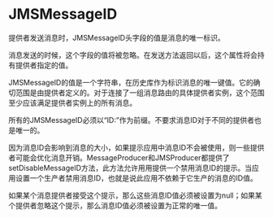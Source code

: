# JMSMessageID

提供者发送消息时，JMSMessageID头字段的值是消息的唯一标识。

消息发送的时候，这个字段的值将被忽略。在发送方法返回以后，这个属性将会持有提供者指定的值。

JMSMessageID的值是一个字符串，在历史库作为标识消息的唯一键值。它的确切范围是由提供者定义的。对于连接了一组消息路由的具体提供者实例，这个范围至少应该满足提供者实例上的所有消息。

所有的JMSMessageID必须以“ID:”作为前缀。不要求消息ID对于不同的提供者也是唯一的。

因为消息ID会影响到消息的大小，如果提示应用中消息ID不会被使用，则一些提供者可能会优化消息开销。MessageProducer和JMSProducer都提供了setDisableMessageID方法，此方法允许用用提供一个禁用消息ID的提示。当应用设置一个生产者禁用消息ID，也就是说此应用不依赖于它生产的消息的ID值。

如果某个消息提供者接受这个提示，那么这些消息ID值必须被设置为null；如果某个提供者忽略这个提示，那么消息ID值必须被设置为正常的唯一值。

